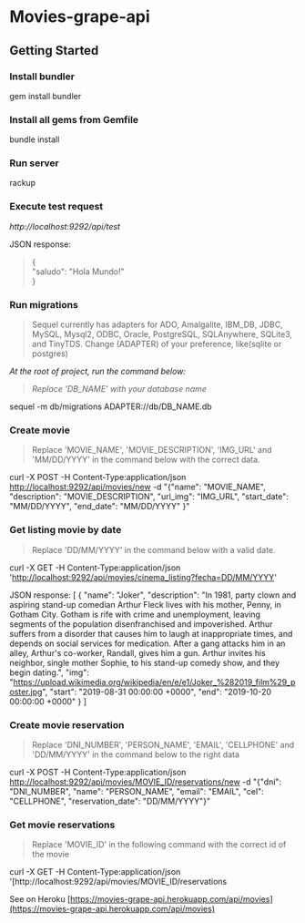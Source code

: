 # Movies-grape-api

## Getting Started

### Install bundler

gem install bundler

### Install all gems from Gemfile

bundle install

### Run server

rackup

### Execute test request

*http://localhost:9292/api/test*

JSON response: 

> {  
> "saludo": "Hola Mundo!"  
> }

### Run migrations
> Sequel currently has adapters for ADO, Amalgalite, IBM_DB, JDBC, MySQL, Mysql2, ODBC, Oracle, PostgreSQL, SQLAnywhere, SQLite3, and TinyTDS. Change (ADAPTER) of your preference, like(sqlite or postgres)

*At the root of project, run the command below:*

> *Replace 'DB_NAME' with your database name*

sequel -m db/migrations ADAPTER://db/DB_NAME.db

### Create movie

> Replace 'MOVIE_NAME', 'MOVIE_DESCRIPTION', 'IMG_URL' and 'MM/DD/YYYY' in the command below with the correct data.

curl -X POST -H Content-Type:application/json [http://localhost:9292/api/movies/new](http://localhost:9292/api/movies/new) -d "{"name": "MOVIE_NAME", "description": "MOVIE_DESCRIPTION", "url_img": "IMG_URL", "start_date": "MM/DD/YYYY", "end_date": "MM/DD/YYYY" }"

### Get listing movie by date

> Replace 'DD/MM/YYYY' in the command below with a valid date.

curl -X GET -H Content-Type:application/json '[http://localhost:9292/api/movies/cinema_listing?fecha=DD/MM/YYYY](http://localhost:9292/api/movies/cinema_listing?fecha=DD/MM/AAAA)'

JSON response: 
[
  {
    "name": "Joker",
    "description": "In 1981, party clown and aspiring stand-up comedian Arthur Fleck lives with his mother, Penny, in Gotham City. Gotham is rife with crime and unemployment, leaving segments of the population disenfranchised and impoverished. Arthur suffers from a disorder that causes him to laugh at inappropriate times, and depends on social services for medication. After a gang attacks him in an alley, Arthur's co-worker, Randall, gives him a gun. Arthur invites his neighbor, single mother Sophie, to his stand-up comedy show, and they begin dating.",
    "img": "https://upload.wikimedia.org/wikipedia/en/e/e1/Joker_%282019_film%29_poster.jpg",
    "start": "2019-08-31 00:00:00 +0000",
    "end": "2019-10-20 00:00:00 +0000"
  }
]

### Create movie reservation

> Replace 'DNI_NUMBER', 'PERSON_NAME', 'EMAIL', 'CELLPHONE' and 'DD/MM/YYYY' in the command below to the right data

curl -X POST -H Content-Type:application/json [http://localhost:9292/api/movies/MOVIE_ID/reservations/new](http://localhost:9292/api/movies/MOVIE_ID/reservations/new) -d "{"dni": "DNI_NUMBER", "name": "PERSON_NAME", "email": "EMAIL", "cel": "CELLPHONE", "reservation_date": "DD/MM/YYYY"}"

### Get movie reservations

>Replace 'MOVIE_ID' in the following command with the correct id of the movie
>
curl -X GET -H Content-Type:application/json '[http://localhost:9292/api/movies/MOVIE_ID/reservations

See on Heroku [https://movies-grape-api.herokuapp.com/api/movies](https://movies-grape-api.herokuapp.com/api/movies)
